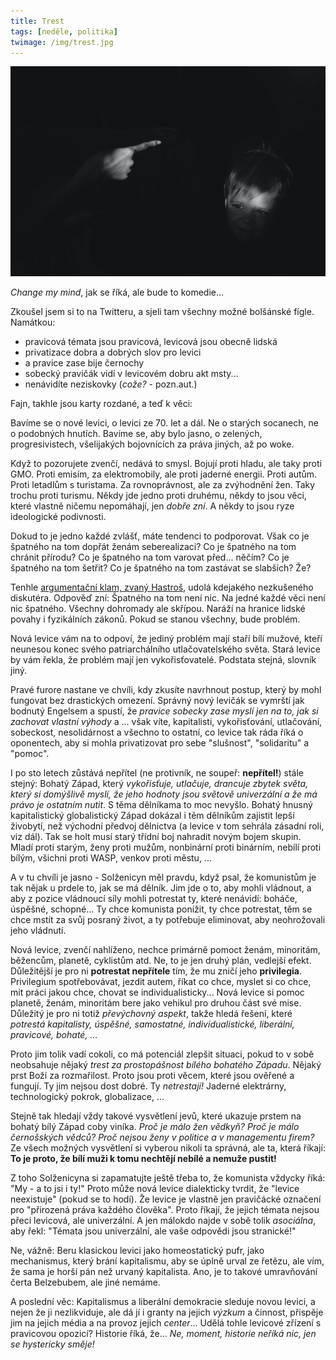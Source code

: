 ```yaml
---
title: Trest
tags: [neděle, politika]
twimage: /img/trest.jpg
---
```


![cover](/img/trest.jpg)

_Change my mind_, jak se říká, ale bude to komedie...

Zkoušel jsem si to na Twitteru, a sjeli tam všechny možné bolšánské fígle. Namátkou:

- pravicová témata jsou pravicová, levicová jsou obecně lidská
- privatizace dobra a dobrých slov pro levici
- a pravice zase bije černochy
- sobecký pravičák vidí v levicovém dobru akt msty...
- nenávidíte neziskovky (_cože?_ - pozn.aut.)

Fajn, takhle jsou karty rozdané, a teď k věci:

Bavíme se o nové levici, o levici ze 70. let a dál. Ne o starých socanech, ne o podobných hnutích. Bavíme se, aby bylo jasno, o zelených, progresivistech, všelijakých bojovnících za práva jiných, až po woke.

Když to pozorujete zvenčí, nedává to smysl. Bojují proti hladu, ale taky proti GMO. Proti emisím, za elektromobily, ale proti jaderné energii. Proti autům. Proti letadlům s turistama. Za rovnoprávnost, ale za zvýhodnění žen. Taky trochu proti turismu. Někdy jde jedno proti druhému, někdy to jsou věci, které vlastně ničemu nepomáhají, jen _dobře zní_. A někdy to jsou ryze ideologické podivnosti.

Dokud to je jedno každé zvlášť, máte tendenci to podporovat. Však co je špatného na tom dopřát ženám seberealizaci? Co je špatného na tom chránit přírodu? Co je špatného na tom varovat před... něčím? Co je špatného na tom šetřit? Co je špatného na tom zastávat se slabších? Že?

Tenhle [argumentační klam, zvaný Hastroš](https://misantrop.info/trvale-udrzitelna-krava/#hastros), udolá kdejakého nezkušeného diskutéra. Odpověď zní: Špatného na tom není nic. Na jedné každé věci není nic špatného. Všechny dohromady ale skřípou. Naráží na hranice lidské povahy i fyzikálních zákonů. Pokud se stanou všechny, bude problém.

Nová levice vám na to odpoví, že jediný problém mají staří bílí mužové, kteří neunesou konec svého patriarchálního utlačovatelského světa. Stará levice by vám řekla, že problém mají jen vykořisťovatelé. Podstata stejná, slovník jiný.

Pravé furore nastane ve chvíli, kdy zkusíte navrhnout postup, který by mohl fungovat bez drastických omezení. Správný nový levičák se vymrští jak bodnutý Engelsem a spustí, že _pravice sobecky zase myslí jen na to, jak si zachovat vlastní výhody_ a ... však víte, kapitalisti, vykořisťování, utlačování, sobeckost, nesolidárnost a všechno to ostatní, co levice tak ráda říká o oponentech, aby si mohla privatizovat pro sebe "slušnost", "solidaritu" a "pomoc".

I po sto letech zůstává nepřítel (ne protivník, ne soupeř: **nepřítel!**) stále stejný: Bohatý Západ, který _vykořisťuje, utlačuje, drancuje zbytek světa, který si domýšlivě myslí, že jeho hodnoty jsou světově univerzální a že má právo je ostatním nutit_. S těma dělníkama to moc nevyšlo. Bohatý hnusný kapitalistický globalistický Západ dokázal i těm dělníkům zajistit lepší živobytí, než východní předvoj dělnictva (a levice v tom sehrála zásadní roli, viz dál). Tak se holt musí starý třídní boj nahradit novým bojem skupin. Mladí proti starým, ženy proti mužům, nonbinární proti binárním, nebílí proti bílým, všichni proti WASP, venkov proti městu, ...

A v tu chvíli je jasno - Solženicyn měl pravdu, když psal, že komunistům je tak nějak u prdele to, jak se má dělník. Jim jde o to, aby mohli vládnout, a aby z pozice vládnoucí síly mohli potrestat ty, které nenávidí: boháče, úspěšné, schopné... Ty chce komunista ponížit, ty chce potrestat, těm se chce mstít za svůj posraný život, a ty potřebuje eliminovat, aby neohrožovali jeho vládnutí.

Nová levice, zvenčí nahlíženo, nechce primárně pomoct ženám, minoritám, běžencům, planetě, cyklistům atd. Ne, to je jen druhý plán, vedlejší efekt. Důležitější je pro ni **potrestat nepřítele** tím, že mu zničí jeho **privilegia**. Privilegium spotřebovávat, jezdit autem, říkat co chce, myslet si co chce, mít práci jakou chce, chovat se individualisticky... Nová levice si pomoc planetě, ženám, minoritám bere jako vehikul pro druhou část své mise. Důležitý je pro ni totiž _převýchovný aspekt_, takže hledá řešení, které _potrestá kapitalisty, úspěšné, samostatné, individualistické, liberální, pravicové, bohaté, ..._

Proto jim tolik vadí cokoli, co má potenciál zlepšit situaci, pokud to v sobě neobsahuje nějaký _trest za prostopášnost bílého bohatého Západu_. Nějaký prst Boží za rozmařilost. Proto jsou proti věcem, které jsou ověřené a fungují. Ty jim nejsou dost dobré. Ty _netrestají!_ Jaderné elektrárny, technologický pokrok, globalizace, ... 

Stejně tak hledají vždy takové vysvětlení jevů, které ukazuje prstem na bohatý bílý Západ coby viníka. _Proč je málo žen vědkyň? Proč je málo černošských vědců? Proč nejsou ženy v politice a v managementu firem?_ Ze všech možných vysvětlení si vyberou nikoli ta správná, ale ta, která říkají: **To je proto, že bílí muži k tomu nechtějí nebílé a nemuže pustit!**

Z toho Solženicyna si zapamatujte ještě třeba to, že komunista vždycky říká: "My - a to jsi i ty!" Proto může nová levice dialekticky tvrdit, že "levice neexistuje" (pokud se to hodí). Že levice je vlastně jen pravičácké označení pro "přirozená práva každého člověka". Proto říkají, že jejich témata nejsou přeci levicová, ale univerzální. A jen málokdo najde v sobě tolik _asociálna_, aby řekl: "Témata jsou univerzální, ale vaše odpovědi jsou stranické!"

Ne, vážně: Beru klasickou levici jako homeostatický pufr, jako mechanismus, který brání kapitalismu, aby se úplně urval ze řetězu, ale vím, že sama je horší pán než urvaný kapitalista. Ano, je to takové umravňování čerta Belzebubem, ale jiné nemáme.

A poslední věc: Kapitalismus a liberální demokracie sleduje novou levici, a nejen že ji nezlikviduje, ale dá jí i granty na jejich _výzkum_ a činnost, přispěje jim na jejich média a na provoz jejich _center_... Udělá tohle levicové zřízení s pravicovou opozicí? Historie říká, že... _Ne, moment, historie neříká nic, jen se hystericky směje!_